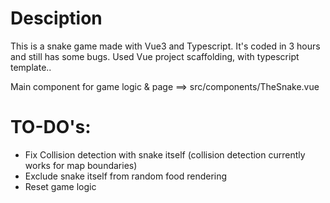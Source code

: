 # Desciption
This is a snake game made with Vue3 and Typescript. It's coded in 3 hours and still has some bugs.
Used Vue project scaffolding, with typescript template..

Main component for game logic & page ==> src/components/TheSnake.vue
# TO-DO's:
- Fix Collision detection with snake itself (collision detection currently works for map boundaries)
- Exclude snake itself from random food rendering
- Reset game logic


